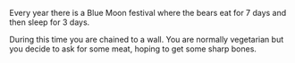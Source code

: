 Every year there is a Blue Moon festival where the bears eat for 7 days and then
sleep for 3 days.

During this time you are chained to a wall.  You are normally vegetarian but you
decide to ask for some meat, hoping to get some sharp bones.
